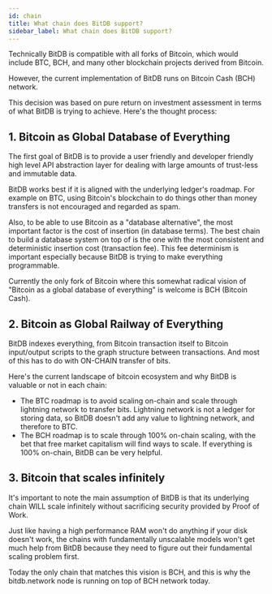```yaml
---
id: chain
title: What chain does BitDB support?
sidebar_label: What chain does BitDB support?
---
```


Technically BitDB is compatible with all forks of Bitcoin, which would include BTC, BCH, and many other blockchain projects derived from Bitcoin.

However, the current implementation of BitDB runs on Bitcoin Cash (BCH) network.

This decision was based on pure return on investment assessment in terms of what BitDB is trying to achieve. Here's the thought process:

## 1. Bitcoin as Global Database of Everything

The first goal of BitDB is to provide a user friendly and developer friendly high level API abstraction layer for dealing with large amounts of trust-less and immutable data.

BitDB works best if it is aligned with the underlying ledger's roadmap. For example on BTC, using Bitcoin's blockchain to do things other than money transfers is not encouraged and regarded as spam.

Also, to be able to use Bitcoin as a "database alternative", the most important factor is the cost of insertion (in database terms). The best chain to build a database system on top of is the one with the most consistent and deterministic insertion cost (transaction fee). This fee determinism is important especially because BitDB is trying to make everything programmable.

Currently the only fork of Bitcoin where this somewhat radical vision of "Bitcoin as a global database of everything" is welcome is BCH (Bitcoin Cash).

## 2. Bitcoin as Global Railway of Everything

BitDB indexes everything, from Bitcoin transaction itself to Bitcoin input/output scripts to the graph structure between transactions. And most of this has to do with ON-CHAIN transfer of bits.

Here's the current landscape of bitcoin ecosystem and why BitDB is valuable or not in each chain:

- The BTC roadmap is to avoid scaling on-chain and scale through lightning network to transfer bits. Lightning network is not a ledger for storing data, so BitDB doesn't add any value to lightning network, and therefore to BTC. 
- The BCH roadmap is to scale through 100% on-chain scaling, with the bet that free market capitalism will find ways to scale. If everything is 100% on-chain, BitDB can be very helpful. 

## 3. Bitcoin that scales infinitely

It's important to note the main assumption of BitDB is that its underlying chain WILL scale infinitely without sacrificing security provided by Proof of Work.

Just like having a high performance RAM won't do anything if your disk doesn't work, the chains with fundamentally unscalable models won't get much help from BitDB because they need to figure out their fundamental scaling problem first.

Today the only chain that matches this vision is BCH, and this is why the bitdb.network node is running on top of BCH network today.

